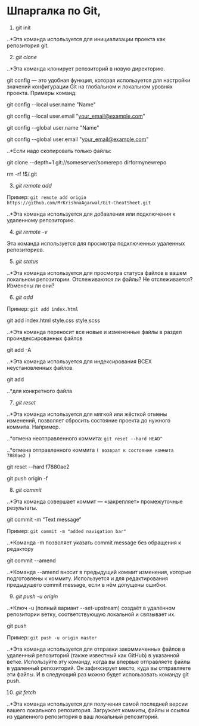 # Шпаргалка по Git,

1. git init

..*Эта команда используется для инициализации проекта как репозитория git.


2. _git clone_

..*Эта команда клонирует репозиторий в новую директорию. 

git config — это удобная функция, которая используется для настройки значений конфигурации Git на глобальном и локальном уровнях проекта. Примеры команд:

git config --local user.name "Name"

git config --local user.email "your_email@example.com"

 git config --global user.name "Name"

 git config --global user.email "your_email@example.com"


..*Если надо скопировать только файлы:

git clone --depth=1 git://someserver/somerepo dirformynewrepo

rm -rf !$/.git


3. _git remote add_

Пример: `git remote add origin https://github.com/MrKrishnaAgarwal/Git-CheatSheet.git`

..*Эта команда используется для добавления или подключения к удаленному репозиторию.


4. _git remote -v_

Эта команда используется для просмотра подключенных удаленных репозиториев.


5. _git status_

..*Эта команда используется для просмотра статуса файлов в вашем локальном репозитории. Отслеживаются ли файлы? Не отслеживается? Изменены ли они?


6. _git add_

Пример: `git add index.html`

git add index.html style.css style.scss

..*Эта команда переносит все новые и измененные файлы в раздел проиндексированных файлов

git add -A

..*Эта команда используется для индексирования ВСЕХ неустановленных файлов.

git add

..*для конкретного файла


7. _git reset_

..*Эта команда используется для мягкой или жёсткой отмены изменений, позволяет сбросить состояние проекта до нужного коммита. Например. 

..*отмена неотправленного коммита: `git reset --hard HEAD^`

..*отмена отправленного коммита `( возврат к состояние коммита 7880ae2 )`

git reset --hard f7880ae2

git push origin -f


8. _git commit_

..*Эта команда совершает коммит  — «закрепляет» промежуточные результаты.

git commit -m “Text message”

Пример: `git commit -m "added navigation bar"`

..*Команда -m позволяет указать commit message без обращения к редактору

git commit --amend

..*Команда --amend вносит в предыдущий коммит изменения, которые подготовлены к коммиту. Используется и для редактирования предыдущего commit message, если в нём допущены ошибки.


9. _git push -u origin_

..*Ключ -u (полный вариант --set-upstream) создаёт в удалённом репозитории ветку, соответствующую локальной и связывает их.

git push

Пример: `git push -u origin master`

..*Эта команда используется для отправки закоммиченных файлов в удаленный репозиторий (также известный как GitHub) в указанной ветке. Используйте эту команду, когда вы впервые отправляете файлы в удаленный репозиторий. Он зафиксирует место, куда вы отправляете эти файлы. И в следующий раз можно будет использовать команду git push.

10. _git fetch_

..*Эта команда используется для получения самой последней версии вашего локального репозитория. Загружает коммиты, файлы и ссылки из удаленного репозитория в ваш локальный репозиторий.